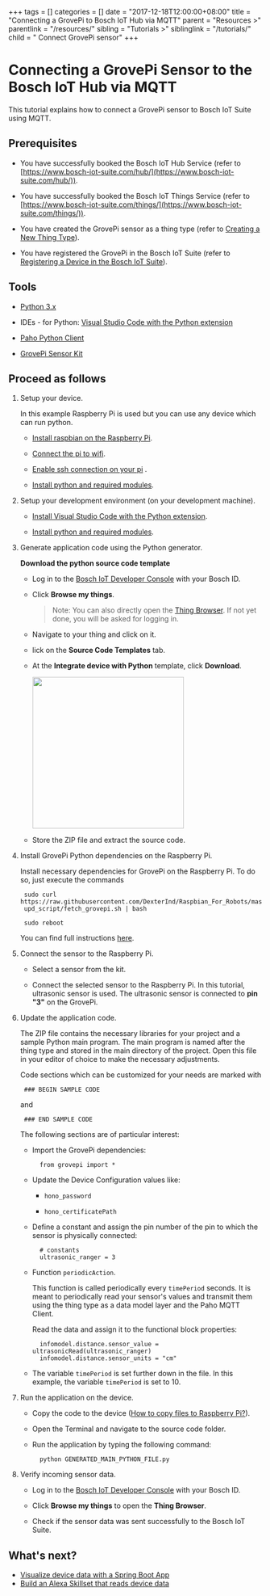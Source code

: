 +++
tags = []
categories = []
date = "2017-12-18T12:00:00+08:00"
title = "Connecting a GrovePi to Bosch IoT Hub via MQTT"
parent = "Resources >"
parentlink = "/resources/"
sibling = "Tutorials >"
siblinglink = "/tutorials/"
child = " Connect GrovePi sensor" 
+++

# Connecting a GrovePi Sensor to the Bosch IoT Hub via MQTT

This tutorial explains how to connect a GrovePi sensor to Bosch IoT Suite using MQTT.

## Prerequisites

* You have successfully booked the Bosch IoT Hub Service (refer to [https://www.bosch-iot-suite.com/hub/](https://www.bosch-iot-suite.com/hub/)).

* You have successfully booked the Bosch IoT Things Service (refer to [https://www.bosch-iot-suite.com/things/](https://www.bosch-iot-suite.com/things/)).

* You have created the GrovePi sensor as a thing type (refer to [Creating a New Thing Type](../dx_create_thingtype)).  

* You have registered the GrovePi in the Bosch IoT Suite (refer to [Registering a Device in the Bosch IoT Suite](../dx_register_device)).

## Tools

* [Python 3.x](https://www.python.org/)

* IDEs - for Python: [Visual Studio Code with the Python extension](https://code.visualstudio.com/docs/languages/python) 

* [Paho Python Client](https://eclipse.org/paho/clients/python/)

* [GrovePi Sensor Kit](https://www.dexterindustries.com/grovepi/)

## Proceed as follows

1. Setup your device.

	In this example Raspberry Pi is used but you can use any device which can run python.

	* [Install raspbian on the Raspberry Pi](https://www.raspberrypi.org/learning/software-guide/).

	* [Connect the pi to wifi](https://www.raspberrypi.org/learning/software-guide/wifi/).

	* [Enable ssh connection on your pi](https://www.raspberrypi.org/documentation/remote-access/ssh/)	.

	* [Install python and required modules](https://github.com/eclipse/vorto/blob/development/tutorials/tutorial_install_python_and_required_python_modules.md).

2. Setup your development environment (on your development machine).

	* [Install Visual Studio Code with the Python extension](https://code.visualstudio.com/docs/languages/python).

	* [Install python and required modules](https://github.com/eclipse/vorto/blob/development/tutorials/tutorial_install_python_and_required_python_modules.md).

3. Generate application code using the Python generator.

	**Download the python source code template**

	- Log in to the [Bosch IoT Developer Console](https://console.bosch-iot-suite.com) with your Bosch ID.
	
	- Click **Browse my things**.

		> Note: You can also directly open the [Thing Browser](https://console.bosch-iot-suite.com/#/thingbrowser). If not yet done, you will be asked for logging in.

	- Navigate to your thing and click on it.

	- lick on the **Source Code Templates** tab.

	- At the **Integrate device with Python** template, click **Download**.

		<img width="300" src="../img/connect_grovepi/python-generator.png" style="border:3px !important;">

	- Store the ZIP file and extract the source code.

4. Install GrovePi Python dependencies on the Raspberry Pi.

	Install necessary dependencies for GrovePi on the Raspberry Pi. To do so, just execute the commands 

		sudo curl https://raw.githubusercontent.com/DexterInd/Raspbian_For_Robots/master
		upd_script/fetch_grovepi.sh | bash

		sudo reboot

	You can find full instructions [here](https://www.dexterindustries.com/GrovePi/get-started-with-the-grovepi/setting-software/).

5. Connect the sensor to the Raspberry Pi.

	- Select a sensor from the kit.

	- Connect the selected sensor to the Raspberry Pi. In this tutorial, ultrasonic sensor is used. The ultrasonic sensor is connected to **pin "3"** on the GrovePi.

6. Update the application code.

	The ZIP file contains the necessary libraries for your project and a sample Python main program. The main program is named after the thing type and stored in the main directory of the project. Open this file in your editor of choice to make the necessary adjustments.

	Code sections which can be customized for your needs are marked with

		### BEGIN SAMPLE CODE

	and

		### END SAMPLE CODE

	The following sections are of particular interest:

	* Import the GrovePi dependencies:
	
			from grovepi import *
	
	* Update the Device Configuration values like:

		* `hono_password`

		* `hono_certificatePath`

	* Define a constant and assign the pin number of the pin to which the sensor is physically connected:
	
			# constants
			ultrasonic_ranger = 3
		
	* Function `periodicAction`.

		This function is called periodically every `timePeriod` seconds. It is meant to periodically read your sensor's values and transmit them using the thing type as a data model layer and the Paho MQTT Client.
	
		Read the data and assign it to the functional block properties:
		
			infomodel.distance.sensor_value = ultrasonicRead(ultrasonic_ranger)
			infomodel.distance.sensor_units = "cm"
		
	* The variable `timePeriod` is set further down in the file. In this example, the variable `timePeriod` is set to 10.

7. Run the application on the device.

	- Copy the code to the device ([How to copy files to Raspberry Pi?](https://www.raspberrypi.org/documentation/remote-access/ssh/scp.md)).

	- Open the Terminal and navigate to the source code folder.

	- Run the application by typing the following command:
			
			python GENERATED_MAIN_PYTHON_FILE.py

8. Verify incoming sensor data.

	- Log in to the [Bosch IoT Developer Console](https://console.bosch-iot-suite.com) with your Bosch ID.

	- Click **Browse my things** to open the **Thing Browser**.

	- Check if the sensor data was sent successfully to the Bosch IoT Suite.

## What's next?

* [Visualize device data with a Spring Boot App](../dx_create_webapp_dashboard) 
* [Build an Alexa Skillset that reads device data](../dx_create_webapp_dashboard) 
